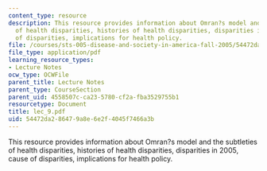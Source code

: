 ```yaml
---
content_type: resource
description: This resource provides information about Omran?s model and the subtleties
  of health disparities, histories of health disparities, disparities in 2005, cause
  of disparities, implications for health policy.
file: /courses/sts-005-disease-and-society-in-america-fall-2005/54472da286479a8e6e2f4045f7466a3b_lec_9.pdf
file_type: application/pdf
learning_resource_types:
- Lecture Notes
ocw_type: OCWFile
parent_title: Lecture Notes
parent_type: CourseSection
parent_uid: 4558507c-ca23-5780-cf2a-fba3529755b1
resourcetype: Document
title: lec_9.pdf
uid: 54472da2-8647-9a8e-6e2f-4045f7466a3b
---
```

This resource provides information about Omran?s model and the subtleties of health disparities, histories of health disparities, disparities in 2005, cause of disparities, implications for health policy.

